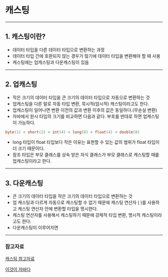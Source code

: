 # 캐스팅

---

## 1. 캐스팅이란?

* 데이터 타입을 다른 데이터 타입으로 변환하는 과정
* 데이터 타입 간에 호환되지 않는 경우가 많기에 데이터 타입을 변환해야 할 때 사용
* 캐스팅에는 업캐스팅과 다운캐스팅이 있음

---

## 2. 업캐스팅

* 작은 크기의 데이터 타입을 큰 크기의 데이터 타입으로 자동으로 변환하는 것
* 업캐스팅을 다른 말로 자동 타입 변환, 묵시적(암시적) 캐스팅이라고도 한다.
* 업캐스팅이 일어나면 변환 이전의 값과 변환 이후의 값은 동일하다.(무손실 변환)
* 자바에서 원시 타입의 크기를 비교하면 다음과 같다. 부호를 반대로 하면 업캐스팅이 가능하다.
``` java
byte(1) < short(2) < int(4) < long(8) < float(4) < double(8) 
```
* long 타입이 float 타입보다 작은 이유는 표현할 수 있는 값의 범위가 float 타입이 더 크기 때문이다.
* 참조 타입은 부모 클래스를 상속 받은 자식 클래스가 부모 클래스로 캐스팅할 때를 업캐스팅이라고 한다.


---

## 3. 다운캐스팅

* 큰 크기의 데이터 타입을 작은 크기의 데이터 타입으로 변환하는 것
* 업 캐스팅과 다르게 자동으로 캐스팅할 수 없기 때문에 캐스팅 연산자 ( )를 사용하고 캐스팅 연산자 안에 변환할 타입을 명시한다.
* 캐스팅 연산자를 사용해서 캐스팅하기 때문에 강제적 타입 변환, 명시적 캐스팅이라고도 한다.
* 다운캐스팅이 이루어지면  

--- 

### 참고자료

[캐스팅 참고자료](https://velog.io/@rlvy98/Java-%EC%BA%90%EC%8A%A4%ED%8C%85Casting%EC%9D%B4%EB%9E%80)

[이것이 자바다](https://search.shopping.naver.com/book/catalog/32473359191?query=%EC%9D%B4%EA%B2%83%EC%9D%B4%20%EC%9E%90%EB%B0%94%EB%8B%A4&NaPm=ct%3Dm7ne3c9k%7Cci%3D6356ea398110d474e244102192a893d910277fb2%7Ctr%3Dboksl%7Csn%3D95694%7Chk%3Da51fed5127109d9f5a3bd6af6be4725cd7500518)